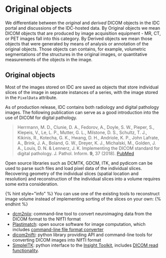 # Original objects

We differentiate between the _original_ and _derived_ DICOM objects in the IDC portal and discussions of the IDC-hosted data. By Original objects we mean DICOM objects that are produced by image acquisition equipment - MR, CT, or PET images fall into this category. By Derived objects we mean those objects that were generated by means of analysis or annotation of the original objects. Those objects can contains, for example, volumetric segmentations of the structures in the original images, or quantitative measurements of the objects in the image.

## Original objects

Most of the images stored on IDC are saved as objects that store individual slices of the image in separate instances of a series, with the image stored in the `PixelData` attribute.

As of production release, IDC contains both radiology and digital pathology images. The following publication can serve as a good introduction into the use of DICOM for digital pathology.

> Herrmann, M. D., Clunie, D. A., Fedorov, A., Doyle, S. W., Pieper, S., Klepeis, V., Le, L. P., Mutter, G. L., Milstone, D. S., Schultz, T. J., Kikinis, R., Kotecha, G. K., Hwang, D. H., Andriole, K. P., John Lafrate, A., Brink, J. A., Boland, G. W., Dreyer, K. J., Michalski, M., Golden, J. A., Louis, D. N. & Lennerz, J. K. Implementing the DICOM standard for digital pathology. J. Pathol. Inform. **9,** 37 \(2018\). [PubMed](https://pubmed.ncbi.nlm.nih.gov/30533276/)

Open source libraries such as DCMTK, GDCM, ITK, and pydicom can be used to parse such files and load pixel data of the individual slices. Recovering geometry of the individual slices \(spatial location and resolution\) and reconstruction of the individual slices into a volume requires some extra consideration.

{% hint style="info" %}
You can use one of the existing tools to reconstruct image volume instead of implementing sorting of the slices on your own:
{% endhint %}

* [dcm2niix](https://github.com/rordenlab/dcm2niix): command-line tool to convert neuroimaging data from the DICOM format to the NIfTI format
* [Plastimatch](https://plastimatch.org/): open source software for image computation, which includes [command-line file format converter](https://plastimatch.org/plastimatch.html)
* [dicom2nifti](https://github.com/icometrix/dicom2nifti): python library providing API and command-line tools for converting DICOM images into NIfTI format
* [SimpleITK](https://simpleitk.readthedocs.io/en/master/index.html): python interface to the [Insight Toolkit](https://github.com/InsightSoftwareConsortium/ITK), includes [DICOM read functionality](https://simpleitk.readthedocs.io/en/master/link_DicomSeriesReader_docs.html).

